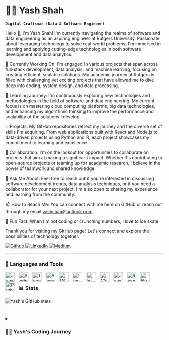 # 🏄‍♂️ Yash Shah

**`Digital Craftsman (Data & Software Engineer)`**

Hello 👋, I'm Yash Shah! I'm currently navigating the realms of software and data engineering as an aspiring engineer at Rutgers University. Passionate about leveraging technology to solve real-world problems, I'm immersed in learning and applying cutting-edge technologies in both software development and data analytics.

🔭 Currently Working On: I'm engaged in various projects that span across full-stack development, data analysis, and machine learning, focusing on creating efficient, scalable solutions. My academic journey at Rutgers is filled with challenging yet exciting projects that have allowed me to dive deep into coding, system design, and data processing.

🌱 Learning Journey: I'm continuously exploring new technologies and methodologies in the field of software and data engineering. My current focus is on mastering cloud computing platforms, big data technologies, and enhancing my algorithmic thinking to improve the performance and scalability of the solutions I develop.

💡 Projects: My GitHub repositories reflect my journey and the diverse set of skills I'm acquiring. From web applications built with React and Node.js to data-driven projects using Python and R, each project showcases my commitment to learning and excellence.

👯 Collaboration: I'm on the lookout for opportunities to collaborate on projects that aim at making a significant impact. Whether it's contributing to open-source projects or teaming up for academic research, I believe in the power of teamwork and shared knowledge.

💬 Ask Me About: Feel free to reach out if you're interested in discussing software development trends, data analysis techniques, or if you need a collaborator for your next project. I'm also open to sharing my experience and learning from the community.

📫 How to Reach Me: You can connect with me here on GitHub or reach out through my email yashshah@outlook.com.

🌟 Fun Fact: When I'm not coding or crunching numbers, I love to ice skate. 

Thank you for visiting my GitHub page! Let's connect and explore the possibilities of technology together.
   <p align="left">
<p><a href="https://yashshah5.github.io/" target="_blank"><img alt="Github" src="https://img.shields.io/badge/GitHub-%2312100E.svg?&style=for-the-badge&logo=Github&logoColor=white" /></a> <a href="https://www.linkedin.com/in/shah2" target="_blank"><img alt="LinkedIn" src="https://img.shields.io/badge/linkedin-%230077B5.svg?&style=for-the-badge&logo=linkedin&logoColor=white" /></a> <a href="https://medium.com/@yashshah1287" target="_blank"><img alt="Medium" src="https://img.shields.io/badge/medium-%2312100E.svg?&style=for-the-badge&logo=medium&logoColor=white" /></a>

   </p>

---

### 🧰 Languages and Tools

<img align="left" alt="Java" width="30px" style="padding-right:10px;" src="https://cdn.jsdelivr.net/gh/devicons/devicon/icons/java/java-original.svg"/>
<img align="left" alt="Spring" width="30px" style="padding-right:10px;" src="https://cdn.jsdelivr.net/gh/devicons/devicon/icons/spring/spring-original.svg" />
<img align="left" alt="TypeScript" width="30px" style="padding-right:10px;" src="https://cdn.jsdelivr.net/gh/devicons/devicon/icons/typescript/typescript-plain.svg" />
<img align="left" alt="Angular" width="30px" style="padding-right:10px;" src="https://cdn.jsdelivr.net/gh/devicons/devicon/icons/angularjs/angularjs-plain.svg" />
<img align="left" alt="Git" width="30px" style="padding-right:10px;" src="https://cdn.jsdelivr.net/gh/devicons/devicon/icons/git/git-original.svg" />
<img align="left" alt="Linux" width="30px" style="padding-right:10px;" src="https://cdn.jsdelivr.net/gh/devicons/devicon/icons/linux/linux-original.svg" />
<img align="left" alt="HTML" width="30px" style="padding-right:10px;" src="https://cdn.jsdelivr.net/gh/devicons/devicon/icons/html5/html5-plain.svg" />
<img align="left" alt="CSS" width="30px" style="padding-right:10px;" src="https://cdn.jsdelivr.net/gh/devicons/devicon/icons/css3/css3-plain.svg" />
<img align="left" alt="JavaScript" width="30px" style="padding-right:10px;" src="https://cdn.jsdelivr.net/gh/devicons/devicon/icons/javascript/javascript-plain.svg" />
<img align="left" alt="React" width="30px" style="padding-right:10px;" src="https://cdn.jsdelivr.net/gh/devicons/devicon/icons/react/react-original.svg" />
<img align="left" alt="NodeJS" width="30px" style="padding-right:10px;" src="https://cdn.jsdelivr.net/gh/devicons/devicon/icons/nodejs/nodejs-original.svg" />
<img align="left" alt="Python" width="30px" style="padding-right:10px;" src="https://cdn.jsdelivr.net/gh/devicons/devicon/icons/python/python-plain.svg" />
<br />


### 📊 Stats

![Yash's GitHub stats](https://github-readme-stats.vercel.app/api?username=yashshah5&show_icons=true&theme=gruvbox)

<!-- ![GitHub Streak](https://streak-stats.demolab.com?user=ForrestKnight&theme=gruvbox&border_radius=4.5) -->

#

<details>
 <summary><h3>👨‍💻 Yash's Coding Journey</h3></summary>
   
